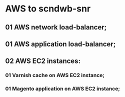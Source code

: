 # AWS to scndwb-snr
## 01 AWS network load-balancer;
## 01 AWS application load-balancer;
## 02 AWS EC2 instances:
### 01 Varnish cache on AWS EC2 instance;
### 01 Magento application on AWS EC2 instance;
